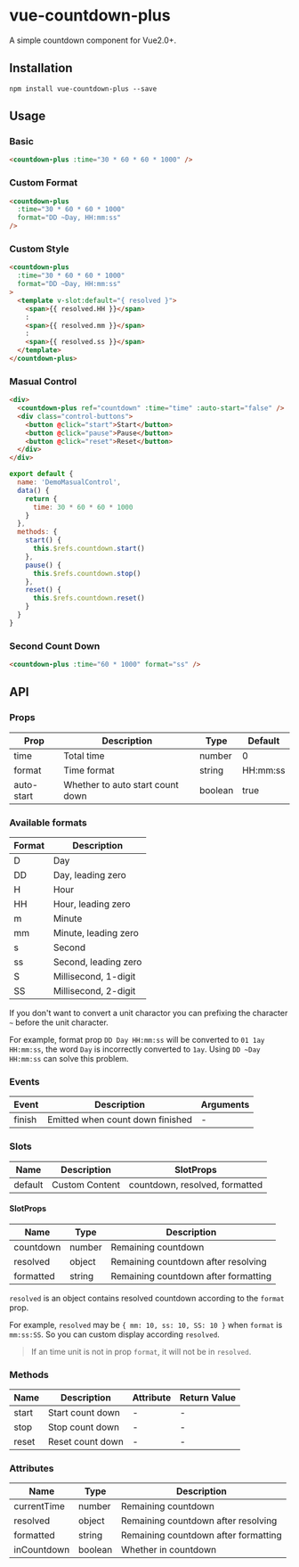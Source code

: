 # vue-countdown-plus

A simple countdown component for Vue2.0+.

## Installation

```
npm install vue-countdown-plus --save
```

## Usage

### Basic

```html
<countdown-plus :time="30 * 60 * 60 * 1000" />
```

### Custom Format

```html
<countdown-plus
  :time="30 * 60 * 60 * 1000"
  format="DD ~Day, HH:mm:ss"
/>
```

### Custom Style

```html
<countdown-plus
  :time="30 * 60 * 60 * 1000"
  format="DD ~Day, HH:mm:ss"
>
  <template v-slot:default="{ resolved }">
    <span>{{ resolved.HH }}</span>
    :
    <span>{{ resolved.mm }}</span>
    :
    <span>{{ resolved.ss }}</span>
  </template>
</countdown-plus>
```

### Masual Control

```html
<div>
  <countdown-plus ref="countdown" :time="time" :auto-start="false" />
  <div class="control-buttons">
    <button @click="start">Start</button>
    <button @click="pause">Pause</button>
    <button @click="reset">Reset</button>
  </div>
</div>
```

```js
export default {
  name: 'DemoMasualControl',
  data() {
    return {
      time: 30 * 60 * 60 * 1000
    }
  },
  methods: {
    start() {
      this.$refs.countdown.start()
    },
    pause() {
      this.$refs.countdown.stop()
    },
    reset() {
      this.$refs.countdown.reset()
    }
  }
}
```

### Second Count Down

```html
<countdown-plus :time="60 * 1000" format="ss" />
```

## API

### Props

| Prop       | Description                      | Type    | Default  |
| ---------- | -------------------------------- | ------- | -------- |
| time       | Total time                       | number  | 0        |
| format     | Time format                      | string  | HH:mm:ss |
| auto-start | Whether to auto start count down | boolean | true     |

### Available formats

| Format | Description          |
| ------ | -------------------- |
| D      | Day                  |
| DD     | Day, leading zero    |
| H      | Hour                 |
| HH     | Hour, leading zero   |
| m      | Minute               |
| mm     | Minute, leading zero |
| s      | Second               |
| ss     | Second, leading zero |
| S      | Millisecond, 1-digit |
| SS     | Millisecond, 2-digit |

If you don't want to convert a unit charactor you can prefixing the character `~` before the unit character.

For example, format prop `DD Day HH:mm:ss` will be converted to `01 1ay HH:mm:ss`, the word `Day` is incorrectly converted to `1ay`.
Using `DD ~Day HH:mm:ss` can solve this problem.

### Events

| Event  | Description                      | Arguments |
| ------ | -------------------------------- | --------- |
| finish | Emitted when count down finished | -         |

### Slots

| Name    | Description    | SlotProps                      |
| ------- | -------------- | ------------------------------ |
| default | Custom Content | countdown, resolved, formatted |

#### SlotProps

| Name      | Type   | Description                          |
| --------- | ------ | ------------------------------------ |
| countdown | number | Remaining countdown                  |
| resolved  | object | Remaining countdown after resolving  |
| formatted | string | Remaining countdown after formatting |

`resolved` is an object contains resolved countdown according to the `format` prop.

For example, `resolved` may be `{ mm: 10, ss: 10, SS: 10 }` when `format` is `mm:ss:SS`.
So you can custom display according `resolved`.

> If an time unit is not in prop `format`, it will not be in `resolved`.

### Methods

| Name  | Description      | Attribute | Return Value |
| ----- | ---------------- | --------- | ------------ |
| start | Start count down | -         | -            |
| stop  | Stop count down  | -         | -            |
| reset | Reset count down | -         | -            |

### Attributes

| Name        | Type    | Description                          |
| ----------- | ------- | ------------------------------------ |
| currentTime | number  | Remaining countdown                  |
| resolved    | object  | Remaining countdown after resolving  |
| formatted   | string  | Remaining countdown after formatting |
| inCountdown | boolean | Whether in countdown                 |
